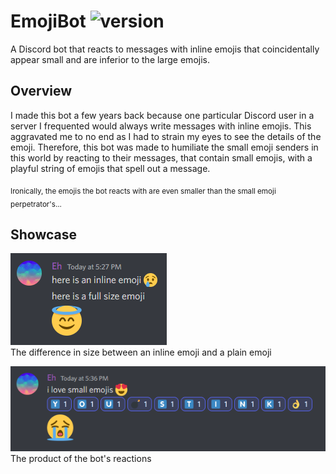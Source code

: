 # EmojiBot ![version](https://img.shields.io/badge/version-0.3.0-blue)
A Discord bot that reacts to messages with inline emojis that coincidentally appear small and are inferior to the large emojis.

## Overview
I made this bot a few years back because one particular Discord user in a server I frequented would always write messages with inline emojis. This aggravated me to no end as I had to strain my eyes to see the details of the emoji. Therefore, this bot was made to humiliate the small emoji senders in this world by reacting to their messages, that contain small emojis, with a playful string of emojis that spell out a message.

<sub>Ironically, the emojis the bot reacts with are even smaller than the small emoji perpetrator's...</sub>

## Showcase
![Emoji Difference](diff.png)\
The difference in size between an inline emoji and a plain emoji

![Bot Showcase](example.png)\
The product of the bot's reactions